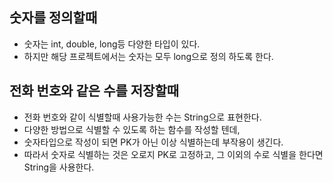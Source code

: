 ## 숫자를 정의할때
* 숫자는 int, double, long등 다양한 타입이 있다.
* 하지만 해당 프로젝트에서는 숫자는 모두 long으로 정의 하도록 한다.

## 전화 번호와 같은 수를 저장할때
* 전화 번호와 같이 식별할때 사용가능한 수는 String으로 표현한다.
* 다양한 방법으로 식별할 수 있도록 하는 함수를 작성할 텐데,
* 숫자타입으로 작성이 되면 PK가 아닌 이상 식별하는데 부작용이 생긴다.
* 따라서 숫자로 식별하는 것은 오로지 PK로 고정하고, 그 이외의 수로 식별을 한다면 String을 사용한다.